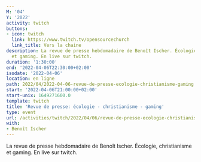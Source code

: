 ```yaml
---
M: '04'
Y: '2022'
activity: twitch
buttons:
- icon: twitch
  link: https://www.twitch.tv/opensourcechurch
  link_title: Vers la chaine
description: La revue de presse hebdomadaire de Benoît Ischer. Écologie, christianisme
  et gaming. En live sur twitch.
duration: '1:30:00'
end: '2022-04-06T22:30:00+02:00'
isodate: '2022-04-06'
location: en ligne
path: 2022/04/2022-04-06-revue-de-presse-ecologie-christianisme-gaming.md
start: '2022-04-06T21:00:00+02:00'
start-unix: 1649271600.0
template: twitch
title: 'Revue de presse: écologie - christianisme - gaming'
type: event
url: /activities/twitch/2022/04/06/revue-de-presse-ecologie-christianisme-gaming
with:
- Benoît Ischer
---
```

La revue de presse hebdomadaire de Benoît Ischer. Écologie, christianisme et gaming. En live sur twitch.